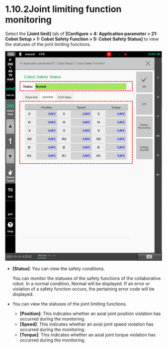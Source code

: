# 1.10.2Joint limiting function monitoring

Select the **\[Joint limit]** tab of **\[Configure > 4: Application parameter > 21: Cobot Setup > 1: Cobot Safety Function > 5: Cobot Safety Status]** to view the statuses of the joint limiting functions.

![Figure 14 Safety conditions of the collaborative robot: Joint limiting](<../../_assets/image (38).png>)

*   **\[Status]**: You can view the safety conditions.

    You can monitor the statuses of the safety functions of the collaborative robot. In a normal condition, Normal will be displayed. If an error or violation of a safety function occurs, the pertaining error code will be displayed.


* You can view the statuses of the joint limiting functions.
  * **\[Position]**: This indicates whether an axial joint position violation has occurred during the monitoring.
  * **\[Speed]**: This indicates whether an axial joint speed violation has occurred during the monitoring.
  * **\[Torque]**: This indicates whether an axial joint torque violation has occurred during the monitoring.
